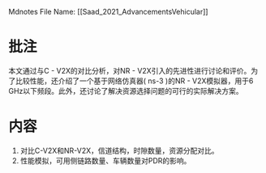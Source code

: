  Mdnotes File Name: [[Saad_2021_AdvancementsVehicular]]

# 批注
本文通过与C - V2X的对比分析，对NR - V2X引入的先进性进行讨论和评价。为了比较性能，还介绍了一个基于网络仿真器( ns-3 )的NR - V2X模拟器，用于6 GHz以下频段。此外，还讨论了解决资源选择问题的可行的实际解决方案。

# 内容
1. 对比C-V2X和NR-V2X，信道结构，时隙数量，资源分配对比。
2. 性能模拟，可用侧链路数量、车辆数量对PDR的影响。